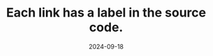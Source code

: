 ---
N: '131'
Rubrique: Liens
title: Each link has a label in the source code. 
abstract: 
categories: ["Links"]
agrege: O4131-E039
opquast: '4 131'
indiceebook: '39'
description: "Rule n° 039"
before: "038"
weight: "039"
after: "040"
actif: '1'
layout: rules
date: 2024-09-18
tags: ["", ""]
objectif: ["", ""]
Meo: [""]
Controle: [""
]
epubcheck: 
ace: 
humancheck: true
Source: ["Opquast"]
Referentiel: [""]
Steps: ["", ""]
---